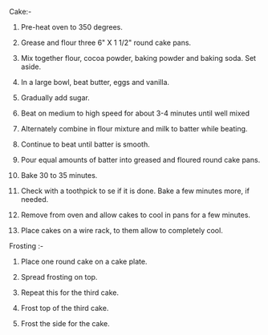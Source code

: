 Cake:-

1. Pre-heat oven to 350 degrees.

2. Grease and flour three 6" X 1 1/2" round cake pans.

3. Mix together flour, cocoa powder, baking powder and baking soda. Set aside.

4. In a large bowl, beat butter, eggs and vanilla.

5. Gradually add sugar.

6. Beat on medium to high speed for about 3-4 minutes until well mixed

7. Alternately combine in flour mixture and milk to batter while beating.

8. Continue to beat until batter is smooth.

9. Pour equal amounts of batter into greased and floured round cake pans.

10. Bake 30 to 35 minutes.

11. Check with a toothpick to se if it is done. Bake a few minutes more, if needed.

12. Remove from oven and allow cakes to cool in pans for a few minutes.

13. Place cakes on a wire rack, to them allow to completely cool.

Frosting :-

1. Place one round cake on a cake plate.

2. Spread frosting on top.

3. Repeat this for the third cake.

4. Frost top of the third cake.

5. Frost the side for the cake.